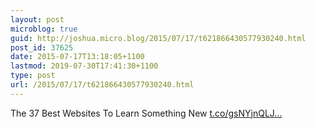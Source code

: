 ```yaml
---
layout: post
microblog: true
guid: http://joshua.micro.blog/2015/07/17/t621866430577930240.html
post_id: 37625
date: 2015-07-17T13:18:05+1100
lastmod: 2019-07-30T17:41:30+1100
type: post
url: /2015/07/17/t621866430577930240.html
---
```

The 37 Best Websites To Learn Something New [t.co/gsNYjnQLJ...](http://t.co/gsNYjnQLJN)
